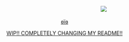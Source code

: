 ㅤㅤㅤㅤㅤㅤㅤㅤㅤㅤㅤㅤㅤㅤㅤㅤㅤㅤㅤㅤㅤㅤㅤㅤㅤㅤㅤ![](https://komarev.com/ghpvc/?username=iisavzxie&style=plastic&abbreviated=true&label=𐙚‎‎spys&color=f53325)
<p align="center">
<a href="https://github.com/samirusuki">ʚïɞ
<p align="center">
WIP!! COMPLETELY CHANGING MY README!! 
